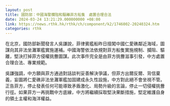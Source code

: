 ```yaml
---
layout: post
title: 國防部：中國海警攔阻和驅離菲方船隻　處置合理合法
date: 2024-03-24 13:21:29.000000000 +08:00
link: https://news.rthk.hk/rthk/ch/component/k2/1746002-20240324.htm
categories: rthk
---
```


在北京，國防部新聞發言人吳謙說，菲律賓艦船昨日擅闖中國仁愛礁鄰近海域，圖謀向其非法坐灘軍艦實施運補。中國海警依法依規對菲方船隻實施規制、攔阻、驅離，堅決打掉菲方侵權挑釁圖謀。此次事件完全是由菲方挑釁滋事引發，中方處置合理合法、專業規範。

吳謙強調，中方願與菲方通過對話談判妥善解決爭議，但菲方出爾反爾、背信棄義，妄圖將仁愛礁非法坐灘軍艦加固建成永久性設施，中方對此絕不會坐視不管。正告菲方，停止發表任何可能導致矛盾激化、局勢升級的言論，停止一切侵權挑釁行徑。如果菲方一再挑戰中方底線，中方將繼續採取堅決果斷措施，堅定維護自身的領土主權和海洋權益。
